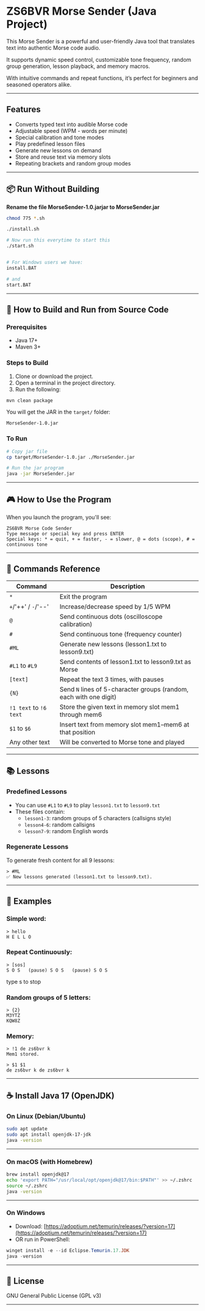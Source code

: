
# ZS6BVR Morse Sender (Java Project)



This Morse Sender is a powerful and user-friendly Java tool that translates text into authentic Morse code audio.

It supports dynamic speed control, customizable tone frequency, random group generation, lesson playback, and memory macros.

With intuitive commands and repeat functions, it’s perfect for beginners and seasoned operators alike.

---

## Features

- Converts typed text into audible Morse code
- Adjustable speed (WPM - words per minute)
- Special calibration and tone modes
- Play predefined lesson files
- Generate new lessons on demand
- Store and reuse text via memory slots
- Repeating brackets and random group modes

---

## 📦 Run Without Building
**Rename the file MorseSender-1.0.jarjar to MorseSender.jar**

```bash
chmod 775 *.sh

./install.sh

# Now run this everytime to start this
./start.sh


# For Windows users we have:
install.BAT 

# and
start.BAT

```

---

## 🔧 How to Build and Run from Source Code

### Prerequisites

- Java 17+
- Maven 3+

### Steps to Build

1. Clone or download the project.
2. Open a terminal in the project directory.
3. Run the following:

```bash
mvn clean package
```

You will get the JAR in the `target/` folder:

```
MorseSender-1.0.jar
```

### To Run

```bash
# Copy jar file
cp target/MorseSender-1.0.jar ./MorseSender.jar

# Run the jar program
java -jar MorseSender.jar


```

---

## 🎮 How to Use the Program

When you launch the program, you'll see:

```
ZS6BVR Morse Code Sender
Type message or special key and press ENTER
Special keys: * = quit, + = faster, - = slower, @ = dots (scope), # = continuous tone
```

---

## 🧠 Commands Reference

| Command                | Description                                                                                                          |
| ---------------------- | -------------------------------------------------------------------------------------------------------------------- |
| `*`                    | Exit the program                                                                                                     |
| `+`/'++' /  `-`/'--'   | Increase/decrease speed by 1/5 WPM                                                                                     |
| `@`                    | Send continuous dots (oscilloscope calibration)                                                                      |
| `#`                    | Send continuous tone (frequency counter)                                                                             |
| `#ML`                  | Generate new lessons (lesson1.txt to lesson9.txt)                                                                    |
| `#L1` to `#L9`         | Send contents of lesson1.txt to lesson9.txt as Morse                                                                 |
| `[text]`               | Repeat the text 3 times, with pauses                                                                                 |
| `{N}`                  | Send `N` lines of 5-character groups (random, each with one digit)                                                   |
| `!1 text` to `!6 text` | Store the given text in memory slot mem1 through mem6                                                                |
| `$1` to `$6`           | Insert text from memory slot mem1–mem6 at that position                                                              |
| Any other text         | Will be converted to Morse tone and played                                                                           |

---

## 📚 Lessons

### Predefined Lessons

- You can use `#L1` to `#L9` to play `lesson1.txt` to `lesson9.txt`
- These files contain:
  - `lesson1-3`: random groups of 5 characters (callsigns style)
  - `lesson4-6`: random callsigns
  - `lesson7-9`: random English words

### Regenerate Lessons

To generate fresh content for all 9 lessons:

```
> #ML
✅ New lessons generated (lesson1.txt to lesson9.txt).
```

---

## 🧪 Examples

### Simple word:

```
> hello
H E L L O 
```

### Repeat Continuously:

```
> [sos]
S O S   (pause) S O S   (pause) S O S
```
type s to stop

### Random groups of 5 letters:

```
> {2}
M3YTZ
KQW8Z
```

### Memory:

```
> !1 de zs6bvr k
Mem1 stored.

> $1 $1
de zs6bvr k de zs6bvr k
```

---

## ☕ Install Java 17 (OpenJDK)

### On Linux (Debian/Ubuntu)

```bash
sudo apt update
sudo apt install openjdk-17-jdk
java -version
```

---

### On macOS (with Homebrew)

```bash
brew install openjdk@17
echo 'export PATH="/usr/local/opt/openjdk@17/bin:$PATH"' >> ~/.zshrc
source ~/.zshrc
java -version
```

---

### On Windows

- Download: [https://adoptium.net/temurin/releases/?version=17](https://adoptium.net/temurin/releases/?version=17)
- OR run in PowerShell:

```powershell
winget install -e --id Eclipse.Temurin.17.JDK
java -version
```

---

## 📜 License

GNU General Public License (GPL v3)

---


